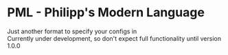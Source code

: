 # PML - Philipp's Modern Language
Just another format to specify your configs in\
Currently under development, so don't expect full functionality until version 1.0.0
